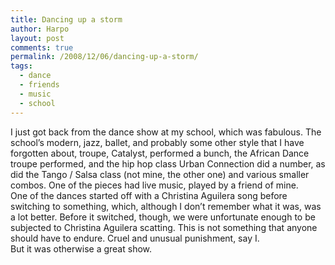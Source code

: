```yaml
---
title: Dancing up a storm
author: Harpo
layout: post
comments: true
permalink: /2008/12/06/dancing-up-a-storm/
tags:
  - dance
  - friends
  - music
  - school
---
```

I just got back from the dance show at my school, which was fabulous. The school&#8217;s modern, jazz, ballet, and probably some other style that I have forgotten about, troupe, Catalyst, performed a bunch, the African Dance troupe performed, and the hip hop class Urban Connection did a number, as did the Tango / Salsa class (not mine, the other one) and various smaller combos. One of the pieces had live music, played by a friend of mine.  
One of the dances started off with a Christina Aguilera song before switching to something, which, although I don&#8217;t remember what it was, was a lot better. Before it switched, though, we were unfortunate enough to be subjected to Christina Aguilera scatting. This is not something that anyone should have to endure. Cruel and unusual punishment, say I.  
But it was otherwise a great show.